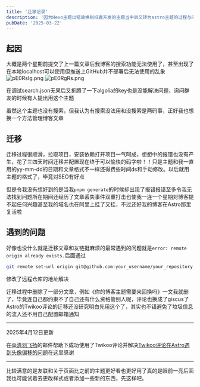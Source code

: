 ```yaml
---
title: '迁移记录'
description: '因为Hexo主题出错故换到纸鹿开发的主题当中后又转为astro主题的过程与问题'
pubDate: '2025-03-22'
---
```


## 起因

大概是两个星期前提交了上一篇文章后我博客的搜索功能无法使用了，甚至出现了在本地localhost可以使用但推送上GitHub并不部署后无法使用的乱象
![pE0RsIg.png](https://s21.ax1x.com/2025/03/22/pE0RsIg.png)
![pE0RgRs.png](https://s21.ax1x.com/2025/03/22/pE0RgRs.png)

在调试search.json无果后又折腾了一下algolia的key也是没能解决问题，询问群友的时候有人提出用这个主题

虽然这个主题也没有搜索，但我认为有搜索没法用和没搜索是两码事，正好我也想换一个方法管理博客文章

## 迁移

迁移过程很顺滑，拉取项目，安装依赖打开项目一气呵成，想想中的报错也没有产生，花了三四天时间迁移并配置现在终于可以愉快的码字啦！！只是主题和我一直用的yy-mm-dd的日期和文章格式不一样还得费些时间ds和手动修改。以后就用主题的格式了，毕竟对SEO有好点

但是令我没有想好到的是当我`pnpm generate`的时候却出现了报错报错至多令我无法找到问题所在期间还经历了文章丢失事件双重打击也使我一连一个星期对博客提不起任何兴趣甚至我的域名也在阿里上挂了又挂，不过还好我的博客在Astro那里复活啦

## 遇到的问题

好像也没什么就是迁移文章和友链挺麻烦的最常遇到的问题就是`error: remote origin already exists.`后面通过

```bash
git remote set-url origin git@github.com:your_username/your_repository.git
```

修改了远程仓库的地址解决

迁移过程中删除了一部分文章，例如《你的博客主题需要来回换吗》一文我就删了，毕竟连自己都约束不了自己还有什么资格管别人呢，评论也换成了giscus了Astro的Twikoo评论的迁移还没研究明白先用这个了，其实也不错避免了垃圾信息的流入还不用自己配置邮箱通知

------
2025年4月12日更新

在[@清羽飞扬](https://blog.liushen.fun/)的邮件帮助下成功使用了Twikoo评论并解决[Twikoo评论在Astro遇到头像偏移的问题](https://github.com/twikoojs/twikoo/issues/811)在这里感谢

----

比较满意的是友联和关于页面比之前的主题更好看也更好用了真的是眼前一亮后面我也可能试着去更改样式或者添加一些新的东西，先这样吧。
